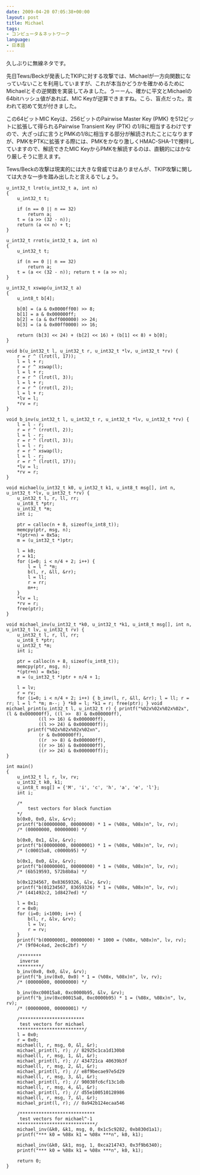 ```yaml
---
date: 2009-04-20 07:05:38+00:00
layout: post
title: Michael
tags:
- コンピュータ＆ネットワーク
language:
- 日本語
---
```


久しぶりに無線ネタです。

先日Tews/Beckが発表したTKIPに対する攻撃では、Michaelが一方向関数になっていないことを利用していますが、これが本当かどうかを確かめるためにMichaelとその逆関数を実装してみました。うーーん、確かに平文とMichaelの64bitハッシュ値があれば、MIC Keyが逆算できますね。こら、盲点だった。言われて初めて気が付きました。

この64ビットMIC Keyは、256ビットのPairwise Master Key (PMK) を512ビットに拡張して得られるPairwise Transient Key (PTK) の1/8に相当するわけですので、大ざっぱに言うとPMKの1/8に相当する部分が解読されたことになりますが、PMKをPTKに拡張する際には、PMKをかなり激しくHMAC-SHA-1で攪拌していますので、解読できたMIC KeyからPMKを解読するのは、直観的にはかなり厳しそうに思えます。

Tews/Beckの攻撃は現実的には大きな脅威ではありませんが、TKIP攻撃に関しては大きな一歩を踏み出したと言えるでしょう。

    
    u_int32_t lrot(u_int32_t a, int n)
    {
        u_int32_t t;
    
        if (n == 0 || n == 32)
            return a;
        t = (a >> (32 - n));
        return (a << n) + t;
    }
    
    u_int32_t rrot(u_int32_t a, int n)
    {
        u_int32_t t;
    
        if (n == 0 || n == 32)
            return a;
        t = (a << (32 - n)); return t + (a >> n);
    }
    
    u_int32_t xswap(u_int32_t a)
    {
        u_int8_t b[4];
    
        b[0] = (a & 0x0000ff00) >> 8;
        b[1] = a & 0x000000ff;
        b[2] = (a & 0xff000000) >> 24;
        b[3] = (a & 0x00ff0000) >> 16;
    
        return (b[3] << 24) + (b[2] << 16) + (b[1] << 8) + b[0]; 
    }
    
    void b(u_int32_t l, u_int32_t r, u_int32_t *lv, u_int32_t *rv) {
        r = r ^ (lrot(l, 17));
        l = l + r;
        r = r ^ xswap(l);
        l = l + r;
        r = r ^ (lrot(l, 3));
        l = l + r;
        r = r ^ (rrot(l, 2));
        l = l + r;
        *lv = l;
        *rv = r;
    }
    
    void b_inv(u_int32_t l, u_int32_t r, u_int32_t *lv, u_int32_t *rv) {
        l = l - r;
        r = r ^ (rrot(l, 2));
        l = l - r;
        r = r ^ (lrot(l, 3));
        l = l - r;
        r = r ^ xswap(l);
        l = l - r;
        r = r ^ (lrot(l, 17));
        *lv = l;
        *rv = r;
    }
    
    void michael(u_int32_t k0, u_int32_t k1, u_int8_t msg[], int n, u_int32_t *lv, u_int32_t *rv) {
        u_int32_t l, r, ll, rr;
        u_int8_t *ptr;
        u_int32_t *m;
        int i;
    
        ptr = calloc(n + 8, sizeof(u_int8_t));
        memcpy(ptr, msg, n);
        *(ptr+n) = 0x5a;
        m = (u_int32_t *)ptr;
    
        l = k0;
        r = k1;
        for (i=0; i < n/4 + 2; i++) {
            l = l ^ *m;
            b(l, r, &ll, &rr);
            l = ll;
            r = rr;
            m++;
        }
        *lv = l;
        *rv = r;
        free(ptr);
    }
    
    void michael_inv(u_int32_t *k0, u_int32_t *k1, u_int8_t msg[], int n, u_int32_t lv, u_int32_t rv) {
        u_int32_t l, r, ll, rr;
        u_int8_t *ptr;
        u_int32_t *m;
        int i;
    
        ptr = calloc(n + 8, sizeof(u_int8_t));
        memcpy(ptr, msg, n);
        *(ptr+n) = 0x5a;
        m = (u_int32_t *)ptr + n/4 + 1;
    
        l = lv;
        r = rv;
        for (i=0; i < n/4 + 2; i++) { b_inv(l, r, &ll, &rr); l = ll; r = rr; l = l ^ *m; m--; } *k0 = l; *k1 = r; free(ptr); } void michael_print(u_int32_t l, u_int32_t r) { printf("%02x%02x%02x%02x", (l & 0x000000ff), ((l >>  8) & 0x000000ff),
                ((l >> 16) & 0x000000ff),
                ((l >> 24) & 0x000000ff));
            printf("%02x%02x%02x%02xn",
                (r & 0x000000ff),
                ((r  >> 8) & 0x000000ff),
                ((r >> 16) & 0x000000ff),
                ((r >> 24) & 0x000000ff));
    }
    
    int main()
    {
        u_int32_t l, r, lv, rv;
        u_int32_t k0, k1;
        u_int8_t msg[] = {'M', 'i', 'c', 'h', 'a', 'e', 'l'};
        int i;
    
        /*
            test vectors for block function
        */
        b(0x0, 0x0, &lv, &rv);
        printf("b(00000000, 00000000) * 1 = (%08x, %08x)n", lv, rv);
        /* (00000000, 00000000) */
    
        b(0x0, 0x1, &lv, &rv);
        printf("b(00000000, 00000001) * 1 = (%08x, %08x)n", lv, rv);
        /* (c00015a8, c0000b95) */
    
        b(0x1, 0x0, &lv, &rv);
        printf("b(00000001, 00000000) * 1 = (%08x, %08x)n", lv, rv);
        /* (6b519593, 572b8b8a) */
    
        b(0x1234567, 0x83659326, &lv, &rv);
        printf("b(01234567, 83659326) * 1 = (%08x, %08x)n", lv, rv);
        /* (441492c2, 1d8427ed) */
    
        l = 0x1;
        r = 0x0;
        for (i=0; i<1000; i++) {
            b(l, r, &lv, &rv);
            l = lv;
            r = rv;
        }
        printf("b(00000001, 00000000) * 1000 = (%08x, %08x)n", lv, rv);
        /* (9f04c4ad, 2ec6c2bf) */
    
        /********
         inverse
        *********/
        b_inv(0x0, 0x0, &lv, &rv);
        printf("b_inv(0x0, 0x0) * 1 = (%08x, %08x)n", lv, rv);
        /* (00000000, 00000000) */
    
        b_inv(0xc00015a8, 0xc0000b95, &lv, &rv);
        printf("b_inv(0xc00015a8, 0xc0000b95) * 1 = (%08x, %08x)n", lv, rv);
        /* (00000000, 00000001) */
    
        /************************
         test vectors for michael
        *************************/
        l = 0x0;
        r = 0x0;
        michael(l, r, msg, 0, &l, &r);
        michael_print(l, r); // 82925c1ca1d130b8
        michael(l, r, msg, 1, &l, &r);
        michael_print(l, r); // 434721ca 40639b3f
        michael(l, r, msg, 2, &l, &r);
        michael_print(l, r); // e8f9becae97e5d29
        michael(l, r, msg, 3, &l, &r);
        michael_print(l, r); // 90038fc6cf13c1db
        michael(l, r, msg, 4, &l, &r);
        michael_print(l, r); // d55e100510128986
        michael(l, r, msg, 7, &l, &r);
        michael_print(l, r); // 0a942b124ecaa546
    
        /****************************
         test vectors for michael^-1
        *****************************/
        michael_inv(&k0, &k1, msg, 0, 0x1c5c9282, 0xb830d1a1);
        printf("*** k0 = %08x k1 = %08x ***n", k0, k1);
    
        michael_inv(&k0, &k1, msg, 1, 0xca214743, 0x3f9b6340);
        printf("*** k0 = %08x k1 = %08x ***n", k0, k1);
    
        return 0;
    }
